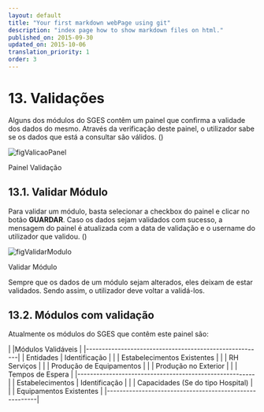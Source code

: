 ```yaml
---
layout: default
title: "Your first markdown webPage using git"
description: "index page how to show markdown files on html."
published_on: 2015-09-30
updated_on: 2015-10-06
translation_priority: 1
order: 3
---
```


# 13. Validações

Alguns dos módulos do SGES contêm um painel que confirma a validade dos dados do mesmo. Através da verificação deste painel, o utilizador sabe se os dados que está a consultar são válidos.
([](#figValicaoPanel))
<p id="validacao"></p>

![figValicaoPanel](img/pages/13_1.jpg)

<p class="caption" id="figValicaoPanel">Painel Validação</p>

## 13.1. Validar Módulo

Para validar um módulo, basta selecionar a checkbox do painel e clicar no botão **GUARDAR**. Caso os dados sejam validados com sucesso, a mensagem do painel é atualizada com a data de validação e o username do utilizador que validou.
([](#figValidarModulo))

![figValidarModulo](img/pages/13_1_1.jpg)
<p class="caption" id="figValidarModulo">Validar Módulo</p>

Sempre que os dados de um módulo sejam alterados, eles deixam de estar validados. Sendo assim, o utilizador deve voltar a validá-los.

## 13.2. Módulos com validação

Atualmente os módulos do SGES que contêm este painel são:

|                  |Módulos Validáveis                   |
|--------------------------------------------------------|
| Entidades 	   | Identificação						 |
|           	   | Estabelecimentos Existentes		 |
|           	   | RH Serviços                         |
|           	   | Produção de Equipamentos            |
|           	   | Produção no Exterior                |
|           	   | Tempos de Espera                    |
|--------------------------------------------------------|
| Estabelecimentos | Identificação			     		 |
|                  | Capacidades (Se do tipo Hospital)	 |
|                  | Equipamentos Existentes             |
|--------------------------------------------------------|